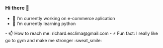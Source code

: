 ### Hi there 👋

- 🔭 I’m currently working on e-commerce aplication
- 🌱 I’m currently learning python
<!-- 👯 I’m looking to collaborate on ...
- 🤔 I’m looking for help with ...
- 💬 Ask me about ...--!>
- 📫 How to reach me: richard.esclima@gmail.com
<!-- 😄 Pronouns: ...--!>
- ⚡ Fun fact: I really like go to gym and make me stronger :sweat_smile:

